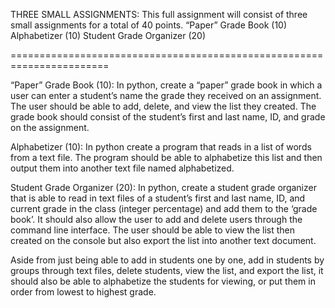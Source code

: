 THREE SMALL ASSIGNMENTS:
This full assignment will consist of three small assignments for a total of 40 points.
	“Paper” Grade Book (10)
	Alphabetizer (10)
	Student Grade Organizer (20)

=======================================================================

“Paper” Grade Book (10):
In python, create a “paper” grade book in which a user can enter a student’s name the grade they received on an assignment. The user should be able to add, delete, and view the list they created. The grade book should consist of the student’s first and last name, ID, and grade on the assignment.

Alphabetizer (10):
In python create a program that reads in a list of words from a text file. The program should be able to alphabetize this list and then output them into another text file named alphabetized.

Student Grade Organizer (20):
In python, create a student grade organizer that is able to read in text files of a student’s first and last name, ID, and current grade in the class (integer percentage) and add them to the ‘grade book’.  It should also allow the user to add and delete users through the command line interface. The user should be able to view the list then created on the console but also export the list into another text document.

Aside from just being able to add in students one by one, add in students by groups through text files, delete students, view the list, and export the list, it should also be able to alphabetize the students for viewing, or put them in order from lowest to highest grade.
